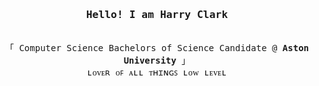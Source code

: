 <h3 align="center"><samp>Hello! I am <b><a rel="nofollow noopener noreferrer" target="_blank"> Harry Clark</a></b></samp></h3>
<p align="center"><br>  
  <samp>
    「 Computer Science Bachelors of Science Candidate @ <b>Aston University</b> 」<br>
    ʟᴏᴠᴇʀ ᴏꜰ ᴀʟʟ ᴛʜɪɴɢꜱ ʟᴏᴡ ʟᴇᴠᴇʟ
  </samp>
</p>
